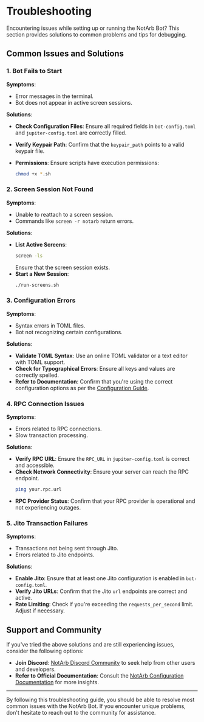 # Troubleshooting

Encountering issues while setting up or running the NotArb Bot? This section provides solutions to common problems and tips for debugging.

## Common Issues and Solutions

### 1. Bot Fails to Start

**Symptoms**:
- Error messages in the terminal.
- Bot does not appear in active screen sessions.

**Solutions**:
- **Check Configuration Files**: Ensure all required fields in `bot-config.toml` and `jupiter-config.toml` are correctly filled.
- **Verify Keypair Path**: Confirm that the `keypair_path` points to a valid keypair file.

- **Permissions**: Ensure scripts have execution permissions:
    ```bash
    chmod +x *.sh
    ```

### 2. Screen Session Not Found

**Symptoms**:
- Unable to reattach to a screen session.
- Commands like `screen -r notarb` return errors.

**Solutions**:
- **List Active Screens**:
    ```bash
    screen -ls
    ```
    Ensure that the screen session exists.
- **Start a New Session**:
    ```bash
    ./run-screens.sh
    ```

### 3. Configuration Errors

**Symptoms**:
- Syntax errors in TOML files.
- Bot not recognizing certain configurations.

**Solutions**:
- **Validate TOML Syntax**: Use an online TOML validator or a text editor with TOML support.
- **Check for Typographical Errors**: Ensure all keys and values are correctly spelled.
- **Refer to Documentation**: Confirm that you're using the correct configuration options as per the [Configuration Guide](docs/configuration.md).

### 4. RPC Connection Issues

**Symptoms**:
- Errors related to RPC connections.
- Slow transaction processing.

**Solutions**:
- **Verify RPC URL**: Ensure the `RPC_URL` in `jupiter-config.toml` is correct and accessible.
- **Check Network Connectivity**: Ensure your server can reach the RPC endpoint.
    ```bash
    ping your.rpc.url
    ```
- **RPC Provider Status**: Confirm that your RPC provider is operational and not experiencing outages.

### 5. Jito Transaction Failures

**Symptoms**:
- Transactions not being sent through Jito.
- Errors related to Jito endpoints.

**Solutions**:
- **Enable Jito**: Ensure that at least one Jito configuration is enabled in `bot-config.toml`.
- **Verify Jito URLs**: Confirm that the Jito `url` endpoints are correct and active.
- **Rate Limiting**: Check if you're exceeding the `requests_per_second` limit. Adjust if necessary.

## Support and Community

If you've tried the above solutions and are still experiencing issues, consider the following options:

- **Join Discord**: [NotArb Discord Community](hhttps://discord.notarb.org/) to seek help from other users and developers.
- **Refer to Official Documentation**: Consult the [NotArb Configuration Documentation](https://config.notarb.org/) for more insights.

---

By following this troubleshooting guide, you should be able to resolve most common issues with the NotArb Bot. If you encounter unique problems, don't hesitate to reach out to the community for assistance.
